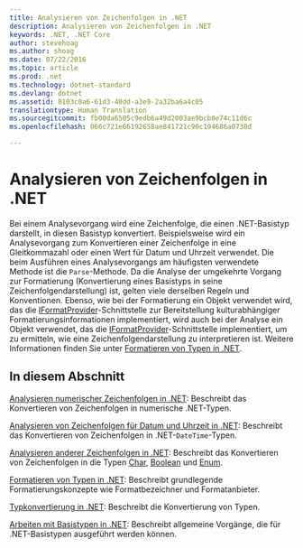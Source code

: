 ```yaml
---
title: Analysieren von Zeichenfolgen in .NET
description: Analysieren von Zeichenfolgen in .NET
keywords: .NET, .NET Core
author: stevehoag
ms.author: shoag
ms.date: 07/22/2016
ms.topic: article
ms.prod: .net
ms.technology: dotnet-standard
ms.devlang: dotnet
ms.assetid: 8103c0a6-61d3-40dd-a3e9-2a32ba6a4c05
translationtype: Human Translation
ms.sourcegitcommit: fb00da6505c9edb6a49d2003ae9bcb8e74c11d6c
ms.openlocfilehash: 066c721e66192658ae841721c90c194686a0730d

---
```


# <a name="parsing-strings-in-net"></a>Analysieren von Zeichenfolgen in .NET

Bei einem Analysevorgang wird eine Zeichenfolge, die einen .NET-Basistyp darstellt, in diesen Basistyp konvertiert. Beispielsweise wird ein Analysevorgang zum Konvertieren einer Zeichenfolge in eine Gleitkommazahl oder einen Wert für Datum und Uhrzeit verwendet. Die beim Ausführen eines Analysevorgangs am häufigsten verwendete Methode ist die `Parse`-Methode. Da die Analyse der umgekehrte Vorgang zur Formatierung (Konvertierung eines Basistyps in seine Zeichenfolgendarstellung) ist, gelten viele derselben Regeln und Konventionen. Ebenso, wie bei der Formatierung ein Objekt verwendet wird, das die [IFormatProvider](xref:System.IFormatProvider)-Schnittstelle zur Bereitstellung kulturabhängiger Formatierungsinformationen implementiert, wird auch bei der Analyse ein Objekt verwendet, das die [IFormatProvider](xref:System.IFormatProvider)-Schnittstelle implementiert, um zu ermitteln, wie eine Zeichenfolgendarstellung zu interpretieren ist. Weitere Informationen finden Sie unter [Formatieren von Typen in .NET](formatting-types.md).

## <a name="in-this-section"></a>In diesem Abschnitt

[Analysieren numerischer Zeichenfolgen in .NET](parsing-numeric.md): Beschreibt das Konvertieren von Zeichenfolgen in numerische .NET-Typen.

[Analysieren von Zeichenfolgen für Datum und Uhrzeit in .NET](parsing-datetime.md): Beschreibt das Konvertieren von Zeichenfolgen in .NET-`DateTime`-Typen.

[Analysieren anderer Zeichenfolgen in .NET](parsing-other.md): Beschreibt das Konvertieren von Zeichenfolgen in die Typen [Char](xref:System.Char), [Boolean](xref:System.Boolean) und [Enum](xref:System.Enum).

[Formatieren von Typen in .NET](formatting-types.md): Beschreibt grundlegende Formatierungskonzepte wie Formatbezeichner und Formatanbieter.

[Typkonvertierung in .NET](type-conversion.md): Beschreibt die Konvertierung von Typen.

[Arbeiten mit Basistypen in .NET](index.md): Beschreibt allgemeine Vorgänge, die für .NET-Basistypen ausgeführt werden können.




<!--HONumber=Nov16_HO3-->


